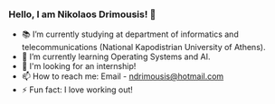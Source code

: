 ### Hello, I am Nikolaos Drimousis!  👋

- 📚 I’m currently studying at department of informatics and telecommunications (National Kapodistrian University of Athens).
- 🌱 I’m currently learning Operating Systems and AI.
- 🔭 I'm looking for an internship!
- 📫 How to reach me: Email - ndrimousis@hotmail.com
- ⚡ Fun fact: I love working out!
